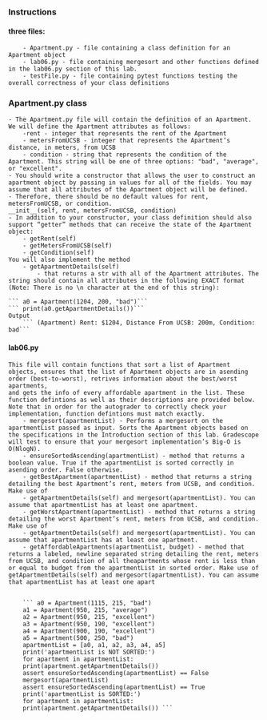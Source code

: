 ### Instructions
#### three files:
        - Apartment.py - file containing a class definition for an Apartment object
        - lab06.py - file containing mergesort and other functions defined in the lab06.py section of this lab.
        - testFile.py - file containing pytest functions testing the overall correctness of your class definitions

### Apartment.py class
    - The Apartment.py file will contain the definition of an Apartment. We will define the Apartment attributes as follows:
        -rent - integer that represents the rent of the Apartment
        - metersFromUCSB - integer that represents the Apartment’s distance, in meters, from UCSB
        - condition - string that represents the condition of the Apartment. This string will be one of three options: "bad", "average", or "excellent".
    - You should write a constructor that allows the user to construct an apartment object by passing in values for all of the fields. You may assume that all attributes of the Apartment object will be defined.
    - Therefore, there should be no default values for rent, metersFromUCSB, or condition.
    __init__(self, rent, metersFromUCSB, condition)
    - In addition to your constructor, your class definition should also support “getter” methods that can receive the state of the Apartment object:
        - getRent(self)
        - getMetersFromUCSB(self)
        - getCondition(self)
    You will also implement the method
        - getApartmentDetails(self)
            - that returns a str with all of the Apartment attributes. The string should contain all attributes in the following EXACT format (Note: There is no \n character at the end of this string):

    ``` a0 = Apartment(1204, 200, "bad")```
    ``` print(a0.getApartmentDetails())```
    Output
        ``` (Apartment) Rent: $1204, Distance From UCSB: 200m, Condition: bad```

#### lab06.py
    This file will contain functions that sort a list of Apartment objects, ensures that the list of Apartment objects are in asending order (best-to-worst), retrives information about the best/worst apartments,
    and gets the info of every affordable apartment in the list. These function defintions as well as their descriptions are provided below. Note that in order for the autograder to correctly check your
    implementation, function defintions must match exactly.
        - mergesort(apartmentList) - Performs a mergesort on the apartmentList passed as input. Sorts the Apartment objects based on the specifications in the Introduction section of this lab. Gradescope will test to ensure that your mergesort implementation’s Big-O is O(NlogN).
        - ensureSortedAscending(apartmentList) - method that returns a boolean value. True if the apartmentList is sorted correctly in asending order. False otherwise.
        - getBestApartment(apartmentList) - method that returns a string detailing the best Apartment’s rent, meters from UCSB, and condition. Make use of
        - getApartmentDetails(self) and mergesort(apartmentList). You can assume that apartmentList has at least one apartment.
        - getWorstApartment(apartmentList) - method that returns a string detailing the worst Apartment’s rent, meters from UCSB, and condition. Make use of
        - getApartmentDetails(self) and mergesort(apartmentList). You can assume that apartmentList has at least one apartment.
        - getAffordableApartments(apartmentList, budget) - method that returns a labeled, newline separated string detailing the rent, meters from UCSB, and condition of all theapartments whose rent is less than or equal to budget from the apartmentList in sorted order. Make use of getApartmentDetails(self) and mergesort(apartmentList). You can assume that apartmentList has at least one apart


        ``` a0 = Apartment(1115, 215, "bad")
        a1 = Apartment(950, 215, "average")
        a2 = Apartment(950, 215, "excellent")
        a3 = Apartment(950, 190, "excellent")
        a4 = Apartment(900, 190, "excellent")
        a5 = Apartment(500, 250, "bad")
        apartmentList = [a0, a1, a2, a3, a4, a5]
        print('apartmentList is NOT SORTED:')
        for apartment in apartmentList:
        print(apartment.getApartmentDetails())
        assert ensureSortedAscending(apartmentList) == False
        mergesort(apartmentList)
        assert ensureSortedAscending(apartmentList) == True
        print('apartmentList is SORTED:')
        for apartment in apartmentList:
        print(apartment.getApartmentDetails()) ```